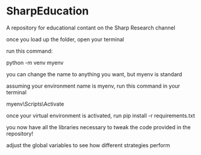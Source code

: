 # SharpEducation
A repository for educational contant on the Sharp Research channel

once you load up the folder, open your terminal

run this command:

python -m venv myenv

you can change the name to anything you want, but myenv is standard

assuming your environment name is myenv, run this command in your terminal

myenv\Scripts\Activate

once your virtual environment is activated, run pip install -r requirements.txt

you now have all the libraries necessary to tweak the code provided in the repository!

adjust the global variables to see how different strategies perform
